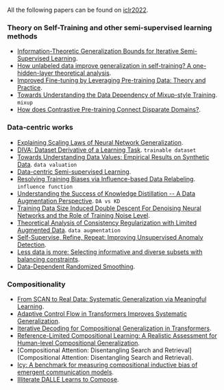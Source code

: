 
All the following papers can be found on [iclr2022]().

### Theory on Self-Training and other semi-supervised learning methods

- [Information-Theoretic Generalization Bounds for Iterative Semi-Supervised Learning](https://openreview.net/pdf?id=cpstx0xuvRY).
- [How unlabeled data improve generalization in self-training? A one-hidden-layer theoretical analysis](https://openreview.net/forum?id=qiMXBIf4NfB).
- [Improved Fine-tuning by Leveraging Pre-training Data: Theory and Practice](https://openreview.net/forum?id=kQns9y_JH6).
- [Towards Understanding the Data Dependency of Mixup-style Training](https://openreview.net/forum?id=ieNJYujcGDO). `mixup`
- [How does Contrastive Pre-training Connect Disparate Domains?](https://openreview.net/forum?id=vBn2OXZuQCF).

### Data-centric works

- [Explaining Scaling Laws of Neural Network Generalization](https://openreview.net/forum?id=FvfV64rovnY).
- [DIVA: Dataset Derivative of a Learning Task](https://openreview.net/forum?id=bVvMOtLMiw). `trainable dataset`
- [Towards Understanding Data Values: Empirical Results on Synthetic Data](https://openreview.net/forum?id=9q3g_5gQbbA). `data valuation`
- [Data-centric Semi-supervised Learning](https://openreview.net/pdf?id=11aY89G7YY4).
- [Resolving Training Biases via Influence-based Data Relabeling](https://openreview.net/forum?id=EskfH0bwNVn). `influence function`
- [Understanding the Success of Knowledge Distillation -- A Data Augmentation Perspective](https://openreview.net/forum?id=0d1mLPC2q2). `DA vs KD`
- [Training Data Size Induced Double Descent For Denoising Neural Networks and the Role of Training Noise Level](https://openreview.net/forum?id=5ALGcXpmFyC).
- [Theoretical Analysis of Consistency Regularization with Limited Augmented Data](https://openreview.net/forum?id=IbyMcLKUCqT). `data augmentation`
- [Self-Supervise, Refine, Repeat: Improving Unsupervised Anomaly Detection](https://openreview.net/forum?id=Nct9j3BVswZ).
- [Less data is more: Selecting informative and diverse subsets with balancing constraints](https://openreview.net/forum?id=6PlIkYUK9As).
- [Data-Dependent Randomized Smoothing](https://openreview.net/forum?id=ZFIT_sGjPJ).

### Compositionality

- [From SCAN to Real Data: Systematic Generalization via Meaningful Learning](https://openreview.net/forum?id=9qKAGxS1Tq2).
- [Adaptive Control Flow in Transformers Improves Systematic Generalization](https://openreview.net/forum?id=KBQP4A_J1K).
- [Iterative Decoding for Compositional Generalization in Transformers](https://openreview.net/forum?id=Rh3khfuQUYk).
- [Reference-Limited Compositional Learning: A Realistic Assessment for Human-level Compositional Generalization](https://openreview.net/forum?id=TytZk4tWO5).
- [Compositional Attention: Disentangling Search and Retrieval](Compositional Attention: Disentangling Search and Retrieval).
- [Icy: A benchmark for measuring compositional inductive bias of emergent communication models](https://openreview.net/forum?id=S352vriz3G).
- [Illiterate DALLE Learns to Compose](https://openreview.net/forum?id=h0OYV0We3oh).
